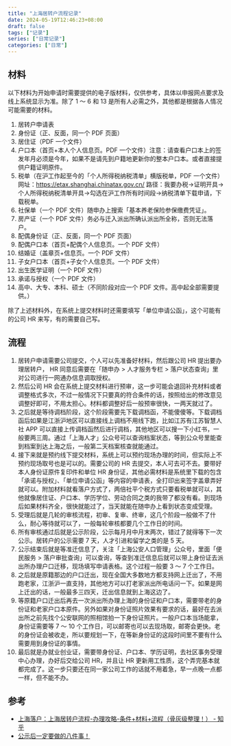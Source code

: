 ```yaml
---
title: "上海居转户流程记录"
date: 2024-05-19T12:46:23+08:00
draft: false
tags: ["记录"]
series: ["日常记录"]
categories: ["日常"]
---
```


## 材料

以下材料为开始申请时需要提供的电子版材料，仅供参考，具体以申报网点要求及线上系统显示为准。除了 1 ～ 6 和 13 是所有人必需之外，其他都是根据各人情况可能需要的材料。

1. 居转户申请表
2. 身份证（正、反面，同一个 PDF 页面）
3. 居住证（PDF 一个文件）
4. 户口本（首页+本人个人信息页。PDF 一个文件）注意：请查看户口本上的签发年月必须是今年，如果不是请先到户籍地更新你的整本户口本。或者直接提供户籍证明原件。
5. 税单（在沪工作起至今的「个人所得税纳税清单」横版税单，PDF 一个文件）网址：<https://etax.shanghai.chinatax.gov.cn/> 路径：我要办税→证明开具→个人所得税纳税清单开具→勾选在沪工作所有时间段→纳税清单下载申请，下载税单。
6. 社保单（一个 PDF 文件）随申办上搜索「基本养老保险参保缴费凭证」。
7. 房产证（一个 PDF 文件）务必与迁入派出所确认派出所全称，否则无法落户。
8. 配偶身份证（正、反面，同一个 PDF 页面）
9. 配偶户口本（首页+配偶个人信息页。一个 PDF 文件）
10. 结婚证（盖章页+信息页。一个 PDF 文件）
11. 子女户口本（首页+子女个人信息页。一个 PDF 文件）
12. 出生医学证明（一个 PDF 文件）
13. 承诺与授权（一个 PDF 文件）
14. 高中、大专、本科、硕士（不同阶段对应一个 PDF 文件。高中起全部需要提供。）

除了上述材料外，在系统上提交材料时还需要填写「单位申请公函」，这个可能有的公司 HR 来写，有的需要自己写。

## 流程

1. 居转户申请需要公司提交，个人可以先准备好材料，然后跟公司 HR 提出要办理居转户， HR 同意后需要在「随申办 > 人才服务专栏 > 落户状态查询」里对公司进行一网通办信息调取授权。
2. 然后公司 HR 会在系统上提交材料进行预审，这一步可能会退回补充材料或者调整格式多次，不过一般情况下只要真的符合条件的话，按照给出的修改意见调整好即可，不用太担心。材料都调整好后一般预审很快，一两天就过了。
3. 之后就是等待调档阶段，这个阶段需要先下载调档函，不能傻傻等。下载调档函后如果是江浙沪地区可以直接线上调档不用线下跑，比如江苏有江苏智慧人社 APP 可以直接上传调档函然后进行调档，其他地区可以搜一下小红书，一般要两三周。通过「上海人才」公众号可以查询档案状态，等到公众号里能查到档案到达上海之后，一般第二天档案核查就能通过。
4. 接下来就是预约线下提交材料，系统上可以预约现场办理的时间，但实际上不预约现场取号也是可以的。需要公司的 HR 去提交，本人可去可不去。要带好本人身份证原件复印件和单位 HR 身份证，其他必需材料是系统里下载的包含「承诺与授权」、「单位申请公函」等内容的申请表，全打印出来签字盖章弄好就可以。附加材料就看落户方式了，两倍社平个税方式只要看税单就可以，其他就像居住证、户口本、学历学位、劳动合同之类的我带了都没有看。到现场后如果材料齐全，很快就能过了，当天就能在随申办上看到状态变成受理。
5. 受理后就是几轮的审核流程，初审、复审、终审，这几个阶段一般做不了什么，耐心等待就可以了，一般每轮审核都要几个工作日的时间。
6. 所有审核通过后就是公示阶段，公示每月月中月末两次，错过了就得等下一次公示。居转户的公示需要 7 天，人才引进和留学之类的是 5 天。
7. 公示结束后就是等准迁信息了，关注「上海公安人口管理」公众号，里面「便民服务 > 落户审批查询」可以查询，等查到准迁信息后就可以带上身份证去派出所办理户口迁移，现场填写申请表格。这个过程一般要 3 ～ 7 个工作日。
8. 之后就是原籍那边的户口迁出，现在全国大多数地方都支持网上迁出了，不用跑老家，江浙沪一直支持，其他地方可以打老家派出所电话问一下。如果是网上迁出的话，一般最多三四天，迁出信息就到上海这边了。
9. 等原籍户口迁出后再去一次派出所办理上海的身份证和户口本，需要带老的身份证和老家户口本原件。另外如果对身份证照片效果有要求的话，最好在去派出所之前先找个公安联网的照相馆拍一下身份证照片。一般户口本当场能拿，身份证需要等 7 ～ 10 个工作日，可以邮寄也可以去现场取，邮寄会更快。老的身份证会被收走，所以要规划一下，在等新身份证的这段时间里不要有什么需要用到身份证的事情。
10. 最后就是办就业创业证，需要带身份证、户口本、学历证明，去社区事务受理中心办理，办好后交给公司 HR，并且让 HR 更新用工性质，这个弄完基本就都完成了。这一步只要还在同一家公司工作的话就不用着急，早一点晚一点都一样，但不能不办。

## 参考

- [上海落户：上海居转户流程-办理攻略-条件+材料+流程（骨灰级整理！） - 知乎](https://zhuanlan.zhihu.com/p/594976197)
- [公示后一定要做的八件事！](https://www.xiaohongshu.com/explore/6618a883000000001b00e1c6)
